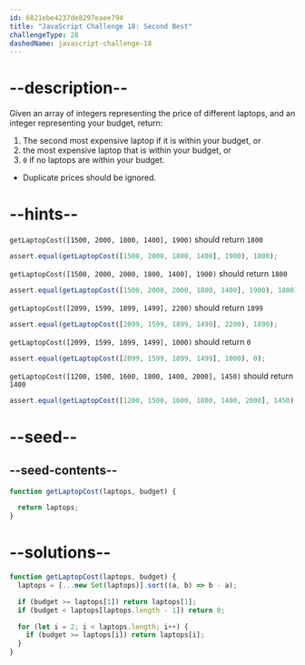 ```yaml
---
id: 6821ebe4237de8297eaee794
title: "JavaScript Challenge 18: Second Best"
challengeType: 28
dashedName: javascript-challenge-18
---
```


# --description--

Given an array of integers representing the price of different laptops, and an integer representing your budget, return:

1. The second most expensive laptop if it is within your budget, or
2. the most expensive laptop that is within your budget, or
3. `0` if no laptops are within your budget.

- Duplicate prices should be ignored.

# --hints--

`getLaptopCost([1500, 2000, 1800, 1400], 1900)` should return `1800`

```js
assert.equal(getLaptopCost([1500, 2000, 1800, 1400], 1900), 1800);
```

`getLaptopCost([1500, 2000, 2000, 1800, 1400], 1900)` should return `1800`

```js
assert.equal(getLaptopCost([1500, 2000, 2000, 1800, 1400], 1900), 1800);
```

`getLaptopCost([2099, 1599, 1899, 1499], 2200)` should return `1899`

```js
assert.equal(getLaptopCost([2099, 1599, 1899, 1499], 2200), 1899);
```

`getLaptopCost([2099, 1599, 1899, 1499], 1000)` should return `0`

```js
assert.equal(getLaptopCost([2099, 1599, 1899, 1499], 1000), 0);
```

`getLaptopCost([1200, 1500, 1600, 1800, 1400, 2000], 1450)` should return `1400`

```js
assert.equal(getLaptopCost([1200, 1500, 1600, 1800, 1400, 2000], 1450), 1400);
```

# --seed--

## --seed-contents--

```js
function getLaptopCost(laptops, budget) {

  return laptops;
}
```

# --solutions--

```js
function getLaptopCost(laptops, budget) {
  laptops = [...new Set(laptops)].sort((a, b) => b - a);

  if (budget >= laptops[1]) return laptops[1];
  if (budget < laptops[laptops.length - 1]) return 0;

  for (let i = 2; i < laptops.length; i++) {
    if (budget >= laptops[i]) return laptops[i];
  }
}
```
